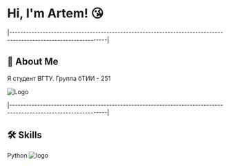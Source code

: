 # Hi, I'm Artem! 😘
|-----------------------------------------------------------------------------------------------------------------|
## 🚀 About Me
Я студент ВГТУ. Группа бТИИ - 251


![Logo](https://i.pinimg.com/736x/d8/57/42/d857420c781562655c82c39803f56dc3.jpg)

|-----------------------------------------------------------------------------------------------------------------|
## 🛠 Skills
Python
![logo](https://logo.svgcdn.com/l/python.png)

